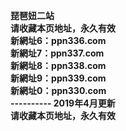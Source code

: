 <p><b>琵琶妞二站<br>
请收藏本页地址，永久有效<br>
新網址6：ppn336.com<br>
新網址7：ppn337.com<br>
新網址8：ppn338.com<br>
新網址9：ppn339.com<br>
新網址0：ppn330.com<br>
---------- 2019年4月更新<br>
请收藏本页地址，永久有效</b></p>
